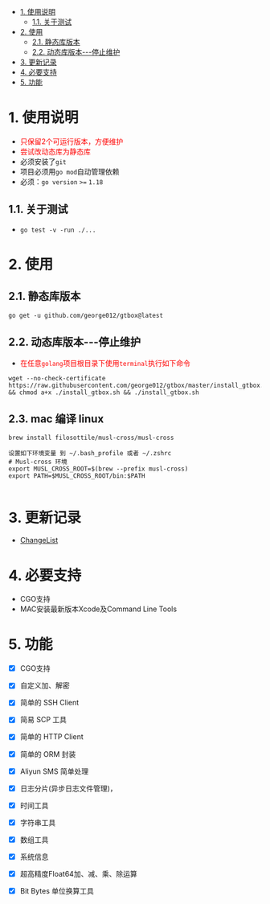 <!-- TOC -->

- [1. 使用说明](#1-使用说明)
    - [1.1. 关于测试](#11-关于测试)
- [2. 使用](#2-使用)
    - [2.1. 静态库版本](#21-静态库版本)
    - [2.2. 动态库版本---停止维护](#22-动态库版本---停止维护)
- [3. 更新记录](#3-更新记录)
- [4. 必要支持](#4-必要支持)
- [5. 功能](#5-功能)

<!-- /TOC -->

# 1. 使用说明
* <font color=red>只保留2个可运行版本，方便维护</font>
* <font color=red>尝试改动态库为静态库 </font>
* 必须安装了`git`
* 项目必须用`go mod`自动管理依赖
* 必须：`go version` `>=` `1.18`

## 1.1. 关于测试 
* `go test -v -run ./...`

# 2. 使用
## 2.1. 静态库版本
```
go get -u github.com/george012/gtbox@latest
```
## 2.2. 动态库版本---停止维护
* <font color=red>在任意`golang`项目根目录下使用`terminal`执行如下命令</font>
```
wget --no-check-certificate https://raw.githubusercontent.com/george012/gtbox/master/install_gtbox.sh && chmod a+x ./install_gtbox.sh && ./install_gtbox.sh
```

## 2.3. mac 编译 linux
```
brew install filosottile/musl-cross/musl-cross

设置如下环境变量 到 ~/.bash_profile 或者 ~/.zshrc
# Musl-cross 环境
export MUSL_CROSS_ROOT=$(brew --prefix musl-cross)
export PATH=$MUSL_CROSS_ROOT/bin:$PATH


```

# 3. 更新记录
* [ChangeList](./ChangeList.md)

# 4. 必要支持
*   CGO支持
*   MAC安装最新版本Xcode及Command Line Tools


# 5. 功能
- [x] CGO支持
- [x] 自定义加、解密
- [x] 简单的 SSH Client
- [x] 简易 SCP 工具
- [x] 简单的 HTTP Client
- [x] 简单的 ORM 封装
- [x] Aliyun SMS 简单处理
- [x] 日志分片(异步日志文件管理)，
- [x] 时间工具
- [x] 字符串工具
- [x] 数组工具
- [x] 系统信息
- [x] 超高精度Float64加、减、乘、除运算
- [x] Bit  Bytes 单位换算工具

